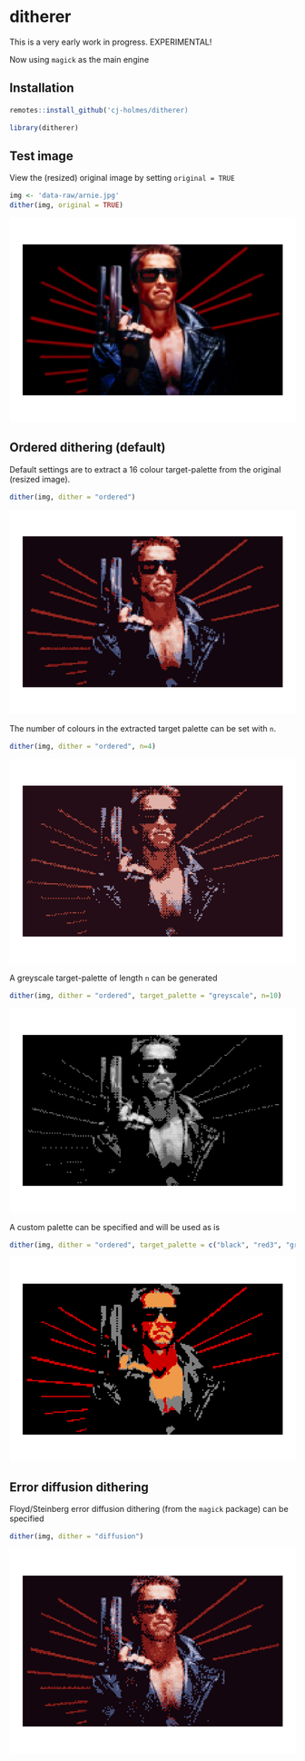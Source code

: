 
<!-- README.md is generated from README.Rmd. Please edit that file -->

# ditherer

This is a very early work in progress. EXPERIMENTAL\!

Now using `magick` as the main engine

## Installation

``` r
remotes::install_github('cj-holmes/ditherer)
```

``` r
library(ditherer)
```

## Test image

View the (resized) original image by setting `original = TRUE`

``` r
img <- 'data-raw/arnie.jpg'
dither(img, original = TRUE)
```

![](man/figures/README-unnamed-chunk-4-1.png)<!-- -->

## Ordered dithering (default)

Default settings are to extract a 16 colour target-palette from the
original (resized image).

``` r
dither(img, dither = "ordered")
```

![](man/figures/README-unnamed-chunk-5-1.png)<!-- -->

The number of colours in the extracted target palette can be set with
`n`.

``` r
dither(img, dither = "ordered", n=4)
```

![](man/figures/README-unnamed-chunk-6-1.png)<!-- -->

A greyscale target-palette of length `n` can be generated

``` r
dither(img, dither = "ordered", target_palette = "greyscale", n=10)
```

![](man/figures/README-unnamed-chunk-7-1.png)<!-- -->

A custom palette can be specified and will be used as is

``` r
dither(img, dither = "ordered", target_palette = c("black", "red3", "grey50", "tan2"))
```

![](man/figures/README-unnamed-chunk-8-1.png)<!-- -->

## Error diffusion dithering

Floyd/Steinberg error diffusion dithering (from the `magick` package)
can be specified

``` r
dither(img, dither = "diffusion")
```

![](man/figures/README-unnamed-chunk-9-1.png)<!-- -->
